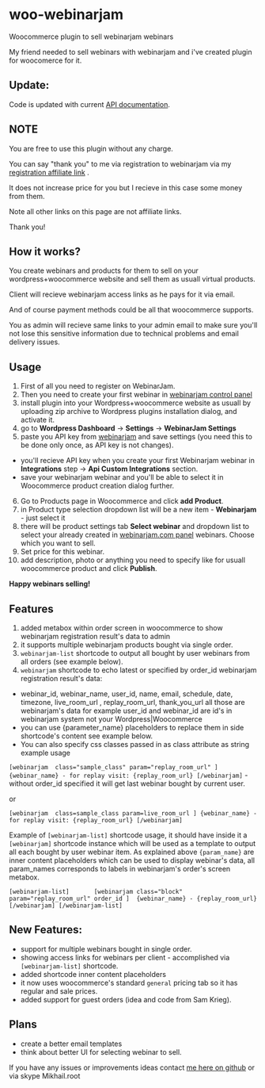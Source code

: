 # woo-webinarjam
Woocommerce plugin to sell webinarjam webinars

My friend needed to sell webinars with webinarjam and i've created plugin for woocomerce for it. 

## Update:
Code is updated with current [API documentation](https://documentation.webinarjam.com/category/webinarjam-api/).


## NOTE

You are free to use this plugin without any charge.

You can say "thank you" to me via registration to webinarjam via my [registration  affiliate link](http://dealguardian.net/product/470/?hop=mikhailRoot&page=default&trackingID1=github) . 

It does not increase price for you but I recieve in this case some money from them.

Note all other links on this page are not affiliate links.

Thank you!

## How it works?
 You create webinars and products for them to sell on your wordpress+woocommerce website and sell them as usuall virtual products.
 
 Client will recieve webinarjam  access links as he pays  for it via email. 
 
 And of course payment methods could be all that woocommerce supports.
 
 You as admin will recieve same links to your admin email to make sure you'll not lose this sensitive information due to technical problems and email delivery issues.


## Usage
1. First of all you need to register on WebinarJam.
2. Then you need to create your first webinar in [webinarjam control panel](https://app.webinarjam.com/members/login)
3. install plugin  into your Wordpress+woocommerce website as usuall by uploading zip archive to Wordpress plugins installation dialog, and activate it.
4. go to **Wordpress Dashboard** ->  **Settings** -> **WebinarJam Settings**
5. paste you API key from [webinarjam](https://app.webinarjam.com/members/login) and save settings (you need this to be done only once, as API key is not changes).
 * you'll recieve API key when you create your first Webinarjam webinar in **Integrations** step -> **Api Custom Integrations** section.
 * save your webinarjam webinar and you'll be able to select it in Woocommerce product creation dialog further.
6. Go to Products page in Woocommerce and click **add Product**.
7. in Product type selection dropdown list will be a  new item - **Webinarjam** - just select it
8. there will be product settings tab **Select webinar** and dropdown list to select your already created in [webinarjam.com panel](https://app.webinarjam.com/members/login) webinars. Choose which you want to sell.
9. Set price for this webinar.
10. add description, photo or anything you need to specify like for usuall woocommerce product and click **Publish**.

**Happy webinars selling!**

## Features
1. added metabox within order screen in woocommerce to show webinarjam registration result's data to admin
2. it supports multiple webinarjam products bought via single order.
3. `webinarjam-list` shortcode to output all bought by user webinars from all orders (see example below). 
4. `webinarjam` shortcode to echo latest or specified by order_id  webinarjam registration result's data:
 - webinar_id, webinar_name, user_id, name, email, schedule, date, timezone, live_room_url , replay_room_url, thank_you_url all those are webinarjam's data for example user_id and webinar_id are id's in webinarjam system not your Wordpress|Woocommerce
 - you can use {parameter_name} placeholders to replace them in side shortcode's content see example below. 
 - You can also specify css classes passed in as class attribute as string
 example usage 
 
 `[webinarjam  class="sample_class" param="replay_room_url" ] {webinar_name} - for replay visit: {replay_room_url} [/webinarjam]` - without order_id specified it will get last webinar bought by current user.
 
 or 
 
 `[webinarjam  class=sample_class param=live_room_url ] {webinar_name} - for replay visit: {replay_room_url} [/webinarjam]`

  Example of `[webinarjam-list]` shortcode usage, it should have inside it a `[webinarjam]` shortcode instance which 
  will be used as a template to output all each bought by user webinar item. As explained above `{param_name}` are inner content placeholders which can be used to display webinar's data,
  all param_names corresponds to labels in webinarjam's order's screen metabox.
  
 ` [webinarjam-list]      
        [webinarjam class="block" param="replay_room_url" order_id ] 
              {webinar_name} - {replay_room_url} 
        [/webinarjam]
    [/webinarjam-list]
 `
 
 
## New Features:
 + support for multiple webinars bought in single order.
 + showing access links for webinars per client - accomplished via  `[webinarjam-list]` shortcode.
 + added shortcode inner content placeholders
 + it now uses woocommerce's standard `general` pricing tab so it has regular and sale prices.
 + added support for guest orders (idea and code from Sam Krieg).
    
## Plans

- create a better email templates
- think about better UI for selecting webinar to sell.

If you have any issues or improvements ideas contact [me here on github](https://github.com/MikhailRoot) or via skype Mikhail.root
